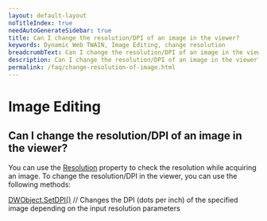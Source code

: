 ```yaml
---
layout: default-layout
noTitleIndex: true
needAutoGenerateSidebar: true
title: Can I change the resolution/DPI of an image in the viewer?
keywords: Dynamic Web TWAIN, Image Editing, change resolution
breadcrumbText: Can I change the resolution/DPI of an image in the viewer?
description: Can I change the resolution/DPI of an image in the viewer?
permalink: /faq/change-resolution-of-image.html
---
```


# Image Editing

## Can I change the resolution/DPI of an image in the viewer?

You can use the <a href="{{site.info}}api/WebTwain_Acquire.html#resolution" target="_blank">Resolution</a> property to check the resolution while acquiring an image. To change the resolution/DPI in the viewer, you can use the following methods:

<a href="{{site.info}}api/WebTwain_Edit.html#setdpi" target="_blank">DWObject.SetDPI()</a> // Changes the DPI (dots per inch) of the specified image depending on the input resolution parameters
